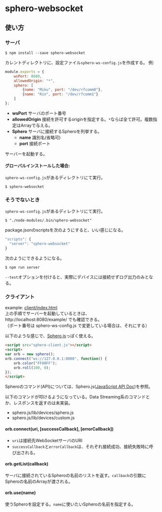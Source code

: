 # sphero-websocket

## 使い方
### サーバ

```
$ npm install --save sphero-websocket
```

カレントディレクトリに、設定ファイル`sphero-ws-config.js`を作成する。
例:

```javascript
module.exports = {
    wsPort: 8080,
    allowedOrigin: "*",
    sphero: [
        {name: "Miku", port: "/dev/rfcomm0"},
        {name: "Rin", port: "/dev/rfcomm1"}
    ]
};
```
- **wsPort**
  サーバのポート番号
- **allowedOrigin**
  接続を許可するoriginを指定する。`*`ならば全て許可。複数指定はArrayで与える。
- **Sphero**
  サーバに接続するSpheroを列挙する。
  - **name** 識別名(省略可)
  - **port** 接続ポート

サーバーを起動する。

#### グローバルインストールした場合:

`sphero-ws-config.js`があるディレクトリにて実行。
```
$ sphero-websocket
```

### そうでないとき

`sphero-ws-config.js`があるディレクトリにて実行。
```
$ "./node-modules/.bin/sphero-websocket"
```

package.jsonのscriptsを次のようにすると、いい感じになる。

```js
"scripts": {
  "server": "sphero-websocket"
}
```

次のようにできるようになる。

```
$ npm run server
```

`--test`オプションを付けると、実際にデバイスには接続せずログ出力のみとなる。

### クライアント
example: [client/index.html](client/index.html)  
上の手順でサーバーを起動しているときは、  
http://localhost:8080/example/ でも確認できる。  
（ポート番号は sphero-ws-config.js で変更している場合は、それにする）  
  
以下のような感じで、[Sphero.js](https://github.com/orbotix/sphero.js)っぽく使える。  
```html
<script src="sphero-client.js"></script>
<script>
var orb = new sphero();
orb.connect("ws://127.0.0.1:8080", function() {
    orb.color("FF00FF");
    orb.roll(100, 0);
});
</script>
```

Spheroのコマンド(API)については、Sphero.js([JavaScript API Doc](http://sdk.sphero.com/community-apis/javascript-sdk/))を参照。  
  
以下のコマンドが叩けるようになっている。Data Streaming系のコマンドとか、レスポンスを返すのは未実装。  
- sphero.js/lib/devices/sphero.js
- sphero.js/lib/devices/custom.js

#### orb.connect(uri, [successCallback], [errorCallback])
- `uri`は接続先WebSocketサーバのURI
- `successCallback`と`errorCallback`は、それぞれ接続成功、接続失敗時に呼び出される。

#### orb.getList(callback)
サーバに接続されているSpheroの名前のリストを返す。`callback`の引数にSpheroの名前のArrayが渡される。

#### orb.use(name)
使うSpheroを設定する。`name`に使いたいSpheroの名前を指定する。
